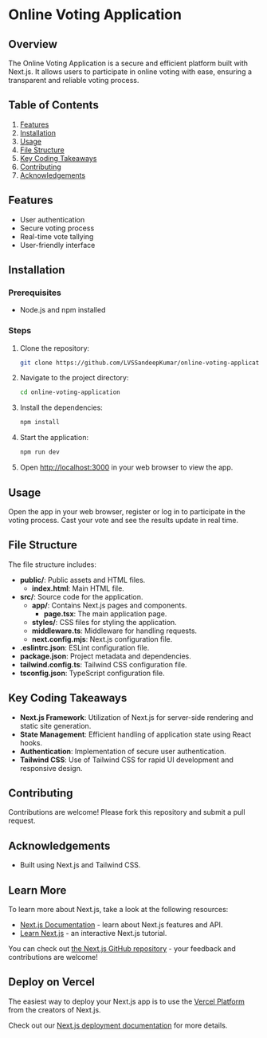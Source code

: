# Online Voting Application

## Overview
The Online Voting Application is a secure and efficient platform built with Next.js. It allows users to participate in online voting with ease, ensuring a transparent and reliable voting process.

## Table of Contents
1. [Features](#features)
2. [Installation](#installation)
3. [Usage](#usage)
4. [File Structure](#file-structure)
5. [Key Coding Takeaways](#key-coding-takeaways)
6. [Contributing](#contributing)
7. [Acknowledgements](#acknowledgements)

## Features
- User authentication
- Secure voting process
- Real-time vote tallying
- User-friendly interface

## Installation
### Prerequisites
- Node.js and npm installed

### Steps
1. Clone the repository:
    ```sh
    git clone https://github.com/LVSSandeepKumar/online-voting-application.git
    ```
2. Navigate to the project directory:
    ```sh
    cd online-voting-application
    ```
3. Install the dependencies:
    ```sh
    npm install
    ```
4. Start the application:
    ```sh
    npm run dev
    ```
5. Open [http://localhost:3000](http://localhost:3000) in your web browser to view the app.

## Usage
Open the app in your web browser, register or log in to participate in the voting process. Cast your vote and see the results update in real time.

## File Structure
The file structure includes:
- **public/**: Public assets and HTML files.
  - **index.html**: Main HTML file.
- **src/**: Source code for the application.
  - **app/**: Contains Next.js pages and components.
    - **page.tsx**: The main application page.
  - **styles/**: CSS files for styling the application.
  - **middleware.ts**: Middleware for handling requests.
  - **next.config.mjs**: Next.js configuration file.
- **.eslintrc.json**: ESLint configuration file.
- **package.json**: Project metadata and dependencies.
- **tailwind.config.ts**: Tailwind CSS configuration file.
- **tsconfig.json**: TypeScript configuration file.

## Key Coding Takeaways
- **Next.js Framework**: Utilization of Next.js for server-side rendering and static site generation.
- **State Management**: Efficient handling of application state using React hooks.
- **Authentication**: Implementation of secure user authentication.
- **Tailwind CSS**: Use of Tailwind CSS for rapid UI development and responsive design.

## Contributing
Contributions are welcome! Please fork this repository and submit a pull request.

## Acknowledgements
- Built using Next.js and Tailwind CSS.

## Learn More

To learn more about Next.js, take a look at the following resources:

- [Next.js Documentation](https://nextjs.org/docs) - learn about Next.js features and API.
- [Learn Next.js](https://nextjs.org/learn) - an interactive Next.js tutorial.

You can check out [the Next.js GitHub repository](https://github.com/vercel/next.js/) - your feedback and contributions are welcome!

## Deploy on Vercel

The easiest way to deploy your Next.js app is to use the [Vercel Platform](https://vercel.com/new?utm_medium=default-template&filter=next.js&utm_source=create-next-app&utm_campaign=create-next-app-readme) from the creators of Next.js.

Check out our [Next.js deployment documentation](https://nextjs.org/docs/deployment) for more details.
